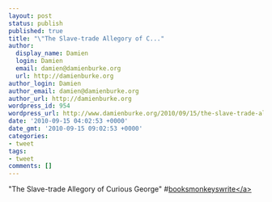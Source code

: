 ```yaml
---
layout: post
status: publish
published: true
title: "\"The Slave-trade Allegory of C..."
author:
  display_name: Damien
  login: Damien
  email: damien@damienburke.org
  url: http://damienburke.org
author_login: Damien
author_email: damien@damienburke.org
author_url: http://damienburke.org
wordpress_id: 954
wordpress_url: http://www.damienburke.org/2010/09/15/the-slave-trade-allegory-of-c/
date: '2010-09-15 04:02:53 +0000'
date_gmt: '2010-09-15 09:02:53 +0000'
categories:
- tweet
tags:
- tweet
comments: []
---
```

<p>"The Slave-trade Allegory of Curious George" #<a href="http:&#47;&#47;search.twitter.com&#47;search?q=%23booksmonkeyswrite" class="aktt_hashtag">booksmonkeyswrite<&#47;a></p>
